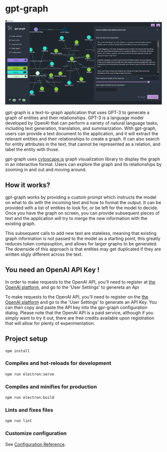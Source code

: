 # gpt-graph

![gpt-graph](https://github.com/achousa/gpt-graph/blob/main/extras/gpt-graph.png?raw=true)

gpt-graph is a text-to-graph application that uses GPT-3 to generate a graph of entities and their relationships. GPT-3 is a language model developed by OpenAI that can perform a variety of natural language tasks, including text generation, translation, and summarization. With gpt-graph, users can provide a text document to the application, and it will extract the relevant entities and their relationships to create a graph. It can also search for entity attributes in the text, that cannot be represented as a relation, and label the entity with those.

gpt-graph uses [cytoscape.js](https://js.cytoscape.org/) graph visualization library to display the graph in an interactive format. Users can explore the graph and its relationships by zooming in and out and moving around.

## How it works?

gpt-graph works by providing a custom prompt which instructs the model on what to do with the incoming text and how to format the output. It can be provided with a list of entities to look for, or be left for the model to decide. Once you have the graph on screen, you can provide subsequent pieces of text and the application will try to merge the new information with the existing graph.

This subsequent calls to add new text are stateless, meaning that existing graph information is not passed to the model as a starting point, this greatly reduces token compsuption, and allows for larger graphs to be generated. The downside of this approach is that entities may get duplicated if they are written sligly different across the text.

## You need an OpenAI API Key !

In order to make requests to the OpenAI API, you'll need to register at [the OpenAI platform](https://platform.openai.com), and go to the 'User Settings' to genereta an Api 

To make requests to the OpenAI API, you'll need to register on the [the OpenAI platform](https://platform.openai.com) and go to the 'User Settings' to generate an API Key. You can then copy and paste the API key into the gpr-graph configuration dialog. Please note that the OpenAI API is a paid service, although if you simply want to try it out, there are free credits available upon registration that will allow for plenty of experimentation.


## Project setup
```
npm install
```

### Compiles and hot-reloads for development
```
npm run electron:serve
```

### Compiles and minifies for production
```
npm run electron:build
```

### Lints and fixes files
```
npm run lint
```

### Customize configuration
See [Configuration Reference](https://cli.vuejs.org/config/).
